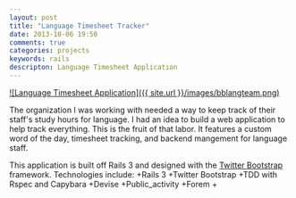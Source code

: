 ```yaml
---
layout: post
title: "Language Timesheet Tracker"
date: 2013-10-06 19:50
comments: true
categories: projects
keywords: rails
descripton: Language Timesheet Application
---
```

[![Language Timesheet Application]({{ site.url }}/images/bblangteam.png)](http://www.bblanguageteam.com)

The organization I was working with needed a way to keep track of their staff's study hours for language. I had an idea to build a web application to help track everything. This is the fruit of that labor. It features a custom word of the day, timesheet tracking, and backend mangement for language staff.

This application is built off Rails 3 and designed with the [Twitter Bootstrap](http://www.getbootstrap.com) framework. 
Technologies include:
+Rails 3
+Twitter Bootstrap
+TDD with Rspec and Capybara
+Devise
+Public_activity
+Forem
+